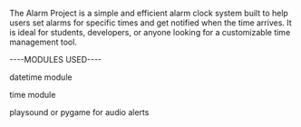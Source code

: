 The Alarm Project is a simple and efficient alarm clock system built to help users set alarms for specific times and get notified when the time arrives. It is ideal for students, developers, or anyone looking for a customizable time management tool.

----MODULES USED----

datetime module 

time module

playsound or pygame for audio alerts

